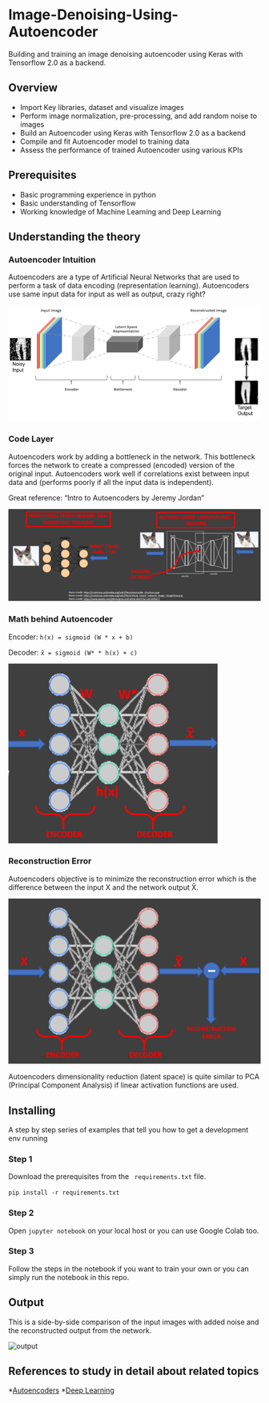 # Image-Denoising-Using-Autoencoder
Building and training an image denoising autoencoder using Keras with Tensorflow 2.0 as a backend.

## Overview
- Import Key libraries, dataset and visualize images
- Perform image normalization, pre-processing, and add random noise to images
- Build an Autoencoder using Keras with Tensorflow 2.0 as a backend
- Compile and fit Autoencoder model to training data 
- Assess the performance of trained Autoencoder using various KPIs 

## Prerequisites
- Basic programming experience in python
- Basic understanding of Tensorflow
- Working knowledge of Machine Learning and Deep Learning

## Understanding the theory 
### Autoencoder Intuition
Autoencoders are a type of Artificial Neural Networks that are used to perform a task of data encoding (representation learning).
Autoencoders use same input data for input as well as output, crazy right?

![intuition](/img/AutoencoderDenoising.png?raw=true "Title")

### Code Layer
Autoencoders work by adding a bottleneck in the network.
This bottleneck forces the network to create a compressed (encoded) version of the original input.
Autoencoders work well if correlations exist between input data and (performs poorly if all the input data is independent).

Great reference: “Intro to Autoencoders by Jeremy Jordan”

![Code layer](/img/AutoencoderDenoising2.png)

### Math behind Autoencoder
Encoder: ``` h(x) = sigmoid (W * x + b) ```

Decoder: ``` x̂ = sigmoid (W* * h(x) + c) ```

![math](/img/AutoencoderDenoising3.png)

### Reconstruction Error
Autoencoders objective is to minimize the reconstruction error which is the difference between the input X and the network output X̂. 

![reconstruction](/img/AutoencoderDenoising4.png)



Autoencoders dimensionality reduction (latent space) is quite similar to PCA (Principal Component Analysis) if linear activation functions are used.


## Installing

A step by step series of examples that tell you how to get a development env running

### Step 1
Download the prerequisites from the ``` requirements.txt``` file.

``` pip install -r requirements.txt ```

### Step 2
Open ``` jupyter notebook ``` on your local host or you can use Google Colab too.

### Step 3
Follow the steps in the notebook if you want to train your own or you can simply run the notebook in this repo.

## Output

This is a side-by-side comparison of the input images with added noise and the reconstructed output from the network.

![output](/img/AutoencoderDenoising5.png)


## References to study in detail about related topics
*[Autoencoders](https://towardsdatascience.com/applied-deep-learning-part-3-autoencoders-1c083af4d798)
*[Deep Learning](https://www.datacamp.com/community/tutorials/deep-learning-python)